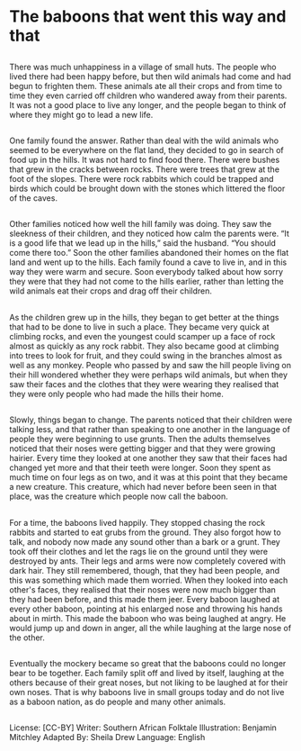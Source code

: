 # The baboons that went this way and that

##
There was much unhappiness in a village of small huts. The people
who lived there had been happy before, but then wild animals had
come and had begun to frighten them. These animals ate all their
crops and from time to time they even carried off children who
wandered away from their parents. It was not a good place to live
any longer, and the people began to think of where they might go
to lead a new life.

##

##
One family found the answer. Rather than deal with the wild
animals who seemed to be everywhere on the flat land, they
decided to go in search of food up in the hills. It was not hard to
find food there. There were bushes that grew in the cracks
between rocks. There were trees that grew at the foot of the
slopes. There were rock rabbits which could be trapped and birds
which could be brought down with the stones which littered the
floor of the caves.

##

##
Other families noticed how well the hill family was doing. They saw
the sleekness of their children, and they noticed how calm the
parents were.
“It is a good life that we lead up in the hills,” said the husband.
“You should come there too.”
Soon the other families abandoned their homes on the flat land
and went up to the hills. Each family found a cave to live in, and in
this way they were warm and secure. Soon everybody talked about
how sorry they were that they had not come to the hills earlier,
rather than letting the wild animals eat their crops and drag off
their children.

##

##
As the children grew up in the hills, they began to get better at the
things that had to be done to live in such a place. They became
very quick at climbing rocks, and even the youngest could
scamper up a face of rock almost as quickly as any rock rabbit.
They also became good at climbing into trees to look for fruit, and
they could swing in the branches almost as well as any monkey.
People who passed by and saw the hill people living on their hill
wondered whether they were perhaps wild animals, but when they
saw their faces and the clothes that they were wearing they
realised that they were only people who had made the hills their
home.

##

##
Slowly, things began to change. The parents noticed that their
children were talking less, and that rather than speaking to one
another in the language of people they were beginning to use
grunts. Then the adults themselves noticed that their noses were
getting bigger and that they were growing hairier. Every time they
looked at one another they saw that their faces had changed yet
more and that their teeth were longer.
Soon they spent as much time on four legs as on two, and it was
at this point that they became a new creature. This creature,
which had never before been seen in that place, was the creature
which people now call the baboon.

##

##
For a time, the baboons lived happily. They stopped chasing the
rock rabbits and started to eat grubs from the ground. They also
forgot how to talk, and nobody now made any sound other than a
bark or a grunt. They took off their clothes and let the rags lie on
the ground until they were destroyed by ants. Their legs and arms
were now completely covered with dark hair.
They still remembered, though, that they had been people, and
this was something which made them worried. When they looked
into each other's faces, they realised that their noses were now
much bigger than they had been before, and this made them jeer.
Every baboon laughed at every other baboon, pointing at his
enlarged nose and throwing his hands about in mirth. This made
the baboon who was being laughed at angry. He would jump up
and down in anger, all the while laughing at the large nose of the
other.

##

##
Eventually the mockery became so great that the baboons could
no longer bear to be together. Each family split off and lived by
itself, laughing at the others because of their great noses, but not
liking to be laughed at for their own noses. That is why baboons
live in small groups today and do not live as a baboon nation, as
do people and many other animals.

##
License: [CC-BY]
Writer: Southern African Folktale
Illustration: Benjamin Mitchley
Adapted By: Sheila Drew
Language: English
